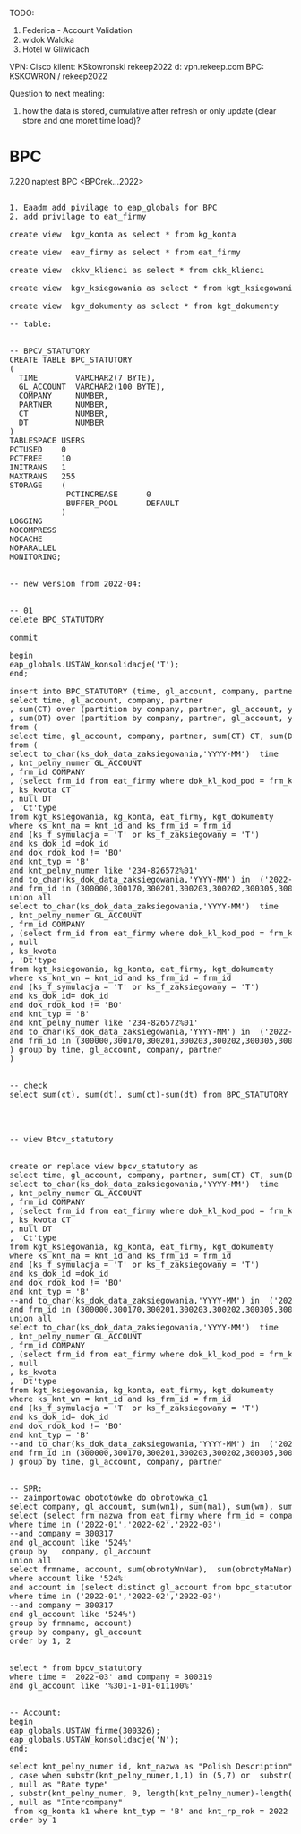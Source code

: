 TODO:
1. Federica - Account Validation
2. widok Waldka 
3. Hotel w Gliwicach 



VPN: Cisco kilent: KSkowronski rekeep2022 d: vpn.rekeep.com
BPC: KSKOWRON / rekeep2022


Question to next meating:
1. how the data is stored, cumulative after refresh or only update (clear store and one moret time load)?


# BPC


7.220 naptest BPC <BPCrek...2022>


<pre>

1. Eaadm add pivilage to eap_globals for BPC
2. add privilage to eat_firmy 

create view  kgv_konta as select * from kg_konta

create view  eav_firmy as select * from eat_firmy

create view  ckkv_klienci as select * from ckk_klienci

create view  kgv_ksiegowania as select * from kgt_ksiegowania

create view  kgv_dokumenty as select * from kgt_dokumenty

-- table:


-- BPCV_STATUTORY
CREATE TABLE BPC_STATUTORY
(
  TIME        VARCHAR2(7 BYTE),
  GL_ACCOUNT  VARCHAR2(100 BYTE),
  COMPANY     NUMBER,
  PARTNER     NUMBER,
  CT          NUMBER,
  DT          NUMBER
)
TABLESPACE USERS
PCTUSED    0
PCTFREE    10
INITRANS   1
MAXTRANS   255
STORAGE    (
            PCTINCREASE      0
            BUFFER_POOL      DEFAULT
           )
LOGGING 
NOCOMPRESS 
NOCACHE
NOPARALLEL
MONITORING;


-- new version from 2022-04:


-- 01
delete BPC_STATUTORY

commit

begin
eap_globals.USTAW_konsolidacje('T');
end;

insert into BPC_STATUTORY (time, gl_account, company, partner, ct, dt)
select time, gl_account, company, partner
, sum(CT) over (partition by company, partner, gl_account, year order by time) CT  
, sum(DT) over (partition by company, partner, gl_account, year order by time) DT   
from (
select time, gl_account, company, partner, sum(CT) CT, sum(DT) DT, substr(time,0,4) year  
from ( 
select to_char(ks_dok_data_zaksiegowania,'YYYY-MM')  time 
, knt_pelny_numer GL_ACCOUNT
, frm_id COMPANY
, (select frm_id from eat_firmy where dok_kl_kod_pod = frm_kl_id) Partner
, ks_kwota CT
, null DT
, 'Ct'type
from kgt_ksiegowania, kg_konta, eat_firmy, kgt_dokumenty
where ks_knt_ma = knt_id and ks_frm_id = frm_id 
and (ks_f_symulacja = 'T' or ks_f_zaksiegowany = 'T') 
and ks_dok_id =dok_id
and dok_rdok_kod != 'BO'
and knt_typ = 'B'
and knt_pelny_numer like '234-826572%01'
and to_char(ks_dok_data_zaksiegowania,'YYYY-MM') in  ('2022-01','2022-02','2022-03','2022-04') 
and frm_id in (300000,300170,300201,300203,300202,300305,300313,300317,300319,300304,300322,300315,300303,300314)
union all 
select to_char(ks_dok_data_zaksiegowania,'YYYY-MM')  time 
, knt_pelny_numer GL_ACCOUNT
, frm_id COMPANY
, (select frm_id from eat_firmy where dok_kl_kod_pod = frm_kl_id) Partner
, null
, ks_kwota
, 'Dt'type
from kgt_ksiegowania, kg_konta, eat_firmy, kgt_dokumenty
where ks_knt_wn = knt_id and ks_frm_id = frm_id 
and (ks_f_symulacja = 'T' or ks_f_zaksiegowany = 'T') 
and ks_dok_id= dok_id
and dok_rdok_kod != 'BO'
and knt_typ = 'B'
and knt_pelny_numer like '234-826572%01'
and to_char(ks_dok_data_zaksiegowania,'YYYY-MM') in  ('2022-01','2022-02','2022-03','2022-04') 
and frm_id in (300000,300170,300201,300203,300202,300305,300313,300317,300319,300304,300322,300315,300303,300314)
) group by time, gl_account, company, partner
)


-- check
select sum(ct), sum(dt), sum(ct)-sum(dt) from BPC_STATUTORY where company = 300319 and time = '2022-03' and (gl_account like '70%' or gl_account like '720%' or gl_account like '721%')




-- view Btcv_statutory


create or replace view bpcv_statutory as
select time, gl_account, company, partner, sum(CT) CT, sum(DT) DT  from ( 
select to_char(ks_dok_data_zaksiegowania,'YYYY-MM')  time 
, knt_pelny_numer GL_ACCOUNT
, frm_id COMPANY
, (select frm_id from eat_firmy where dok_kl_kod_pod = frm_kl_id) Partner
, ks_kwota CT
, null DT
, 'Ct'type
from kgt_ksiegowania, kg_konta, eat_firmy, kgt_dokumenty
where ks_knt_ma = knt_id and ks_frm_id = frm_id 
and (ks_f_symulacja = 'T' or ks_f_zaksiegowany = 'T') 
and ks_dok_id =dok_id
and dok_rdok_kod != 'BO'
and knt_typ = 'B'
--and to_char(ks_dok_data_zaksiegowania,'YYYY-MM') in  ('2022-01','2022-02','2022-03') 
and frm_id in (300000,300170,300201,300203,300202,300305,300313,300317,300319,300304,300322,300315,300303,300314)
union all 
select to_char(ks_dok_data_zaksiegowania,'YYYY-MM')  time 
, knt_pelny_numer GL_ACCOUNT
, frm_id COMPANY
, (select frm_id from eat_firmy where dok_kl_kod_pod = frm_kl_id) Partner
, null
, ks_kwota
, 'Dt'type
from kgt_ksiegowania, kg_konta, eat_firmy, kgt_dokumenty
where ks_knt_wn = knt_id and ks_frm_id = frm_id 
and (ks_f_symulacja = 'T' or ks_f_zaksiegowany = 'T') 
and ks_dok_id= dok_id
and dok_rdok_kod != 'BO'
and knt_typ = 'B'
--and to_char(ks_dok_data_zaksiegowania,'YYYY-MM') in  ('2022-01','2022-02','2022-03') 
and frm_id in (300000,300170,300201,300203,300202,300305,300313,300317,300319,300304,300322,300315,300303,300314)
) group by time, gl_account, company, partner


-- SPR:
-- zaimportowac obototówke do obrotowka_q1 
select company, gl_account, sum(wn1), sum(ma1), sum(wn), sum(ma) from (
select (select frm_nazwa from eat_firmy where frm_id = company) company, gl_account, null wn1, null ma1, sum(dt) wn, sum(ct) ma from bpc_statutory 
where time in ('2022-01','2022-02','2022-03') 
--and company = 300317  
and gl_account like '524%'
group by   company, gl_account
union all
select frmname, account, sum(obrotyWnNar),  sum(obrotyMaNar), null, null  from obrotowka_q1 
where account like '524%'
and account in (select distinct gl_account from bpc_statutory 
where time in ('2022-01','2022-02','2022-03') 
--and company = 300317  
and gl_account like '524%')
group by frmname, account)
group by company, gl_account 
order by 1, 2


select * from bpcv_statutory 
where time = '2022-03' and company = 300319 
and gl_account like '%301-1-01-011100%'


-- Account:
begin
eap_globals.USTAW_firme(300326);
eap_globals.USTAW_konsolidacje('N');
end;

select knt_pelny_numer id, knt_nazwa as "Polish Description", null as "English Description" 
, case when substr(knt_pelny_numer,1,1) in (5,7) or  substr(knt_pelny_numer,1,3) in ('870') then 'EXP' else 'AST' end as "Account type"
, null as "Rate type"
, substr(knt_pelny_numer, 0, length(knt_pelny_numer)-length(knt_numer_segmentu)-1)   as "Hierarchy"
, null as "Intercompany"
 from kg_konta k1 where knt_typ = 'B' and knt_rp_rok = 2022
order by 1


</pre>
